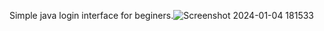 Simple java login interface for beginers.![Screenshot 2024-01-04 181533](https://github.com/kavinduGunasekara/JAVA-Login_System/assets/137909922/11283627-3a6e-4fb7-876d-3e333b5999d4)
